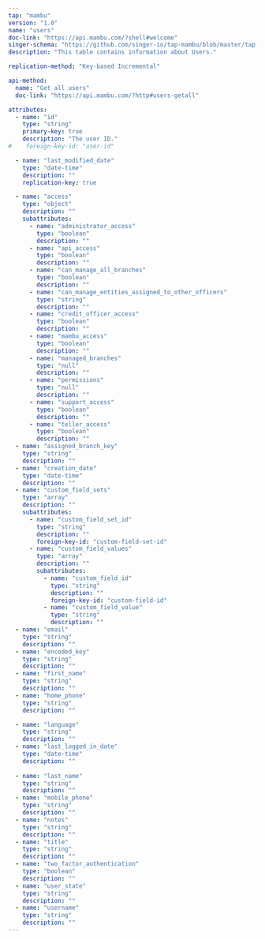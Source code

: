 ```yaml
---
tap: "mambu"
version: "1.0"
name: "users"
doc-link: "https://api.mambu.com/?shell#welcome"
singer-schema: "https://github.com/singer-io/tap-mambu/blob/master/tap_mambu/schemas/users.json"
description: "This table contains information about Users."

replication-method: "Key-based Incremental"

api-method:
  name: "Get all users"
  doc-link: "https://api.mambu.com/?http#users-getall"

attributes:
  - name: "id"
    type: "string"
    primary-key: true
    description: "The user ID."
#    foreign-key-id: "user-id"

  - name: "last_modified_date"
    type: "date-time"
    description: ""
    replication-key: true

  - name: "access"
    type: "object"
    description: ""
    subattributes:
      - name: "administrator_access"
        type: "boolean"
        description: ""
      - name: "api_access"
        type: "boolean"
        description: ""
      - name: "can_manage_all_branches"
        type: "boolean"
        description: ""
      - name: "can_manage_entities_assigned_to_other_officers"
        type: "string"
        description: ""
      - name: "credit_officer_access"
        type: "boolean"
        description: ""
      - name: "mambu_access"
        type: "boolean"
        description: ""
      - name: "managed_branches"
        type: "null"
        description: ""
      - name: "permissions"
        type: "null"
        description: ""
      - name: "support_access"
        type: "boolean"
        description: ""
      - name: "teller_access"
        type: "boolean"
        description: ""
  - name: "assigned_branch_key"
    type: "string"
    description: ""
  - name: "creation_date"
    type: "date-time"
    description: ""
  - name: "custom_field_sets"
    type: "array"
    description: ""
    subattributes:
      - name: "custom_field_set_id"
        type: "string"
        description: ""
        foreign-key-id: "custom-field-set-id"
      - name: "custom_field_values"
        type: "array"
        description: ""
        subattributes:
          - name: "custom_field_id"
            type: "string"
            description: ""
            foreign-key-id: "custom-field-id"
          - name: "custom_field_value"
            type: "string"
            description: ""
  - name: "email"
    type: "string"
    description: ""
  - name: "encoded_key"
    type: "string"
    description: ""
  - name: "first_name"
    type: "string"
    description: ""
  - name: "home_phone"
    type: "string"
    description: ""

  - name: "language"
    type: "string"
    description: ""
  - name: "last_logged_in_date"
    type: "date-time"
    description: ""
  
  - name: "last_name"
    type: "string"
    description: ""
  - name: "mobile_phone"
    type: "string"
    description: ""
  - name: "notes"
    type: "string"
    description: ""
  - name: "title"
    type: "string"
    description: ""
  - name: "two_factor_authentication"
    type: "boolean"
    description: ""
  - name: "user_state"
    type: "string"
    description: ""
  - name: "username"
    type: "string"
    description: ""
---
```


